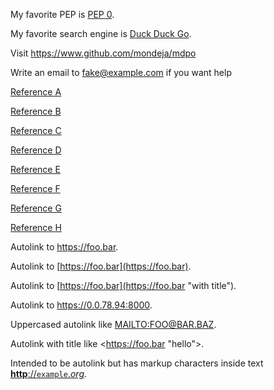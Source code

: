 My favorite PEP is [PEP 0](https://www.python.org/dev/peps/).

My favorite search engine is [Duck Duck Go](https://duckduckgo.com "The best search engine for privacy").

Visit <https://www.github.com/mondeja/mdpo>

Write an email to <fake@example.com> if you want help

[Reference A][1]

[Reference B][2]

[Reference C][3]

[Reference D][4]

[Reference E][5]

[Reference F][6]

[Reference G][7]

[Reference H][8]

[1]: https://github.com/mondeja/mdpo
[2]: https://github.com/mondeja/mdpo "Second reference"
[3]: https://github.com/mondeja/mdpo 'Third reference'
[4]: https://github.com/mondeja/mdpo (Fourth reference)
[5]: <https://github.com/mondeja/mdpo>
[6]: <https://github.com/mondeja/mdpo> "Sixth reference"
[7]: <https://github.com/mondeja/mdpo> 'Seventh reference'
[8]: <https://github.com/mondeja/mdpo> (Eighth reference)

Autolink to <https://foo.bar>.

Autolink to [https://foo.bar](https://foo.bar).

Autolink to [https://foo.bar](https://foo.bar "with title").

Autolink to <https://0.0.78.94:8000>.

Uppercased autolink like <MAILTO:FOO@BAR.BAZ>.

Autolink with title like <https://foo.bar "hello">.

Intended to be autolink but has markup characters inside text
[**http**://`example`.*org*](http://example.org).
